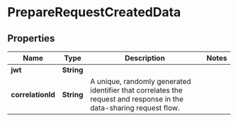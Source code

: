 # PrepareRequestCreatedData

## Properties

| Name              | Type       | Description                                                                                                        | Notes |
| ----------------- | ---------- | ------------------------------------------------------------------------------------------------------------------ | ----- |
| **jwt**           | **String** |                                                                                                                    |       |
| **correlationId** | **String** | A unique, randomly generated identifier that correlates the request and response in the data-sharing request flow. |       |
